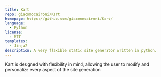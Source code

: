 ```yaml
---
title: Kart
repo: giacomocaironi/Kart
homepage: https://github.com/giacomocaironi/Kart/
language:
  - Python
license:
  - MIT
templates:
  - Jinja2
description: A very flexible static site generator written in python.
---
```

Kart is designed with flexibility in mind, allowing the user to modify and personalize every aspect of the site generation
